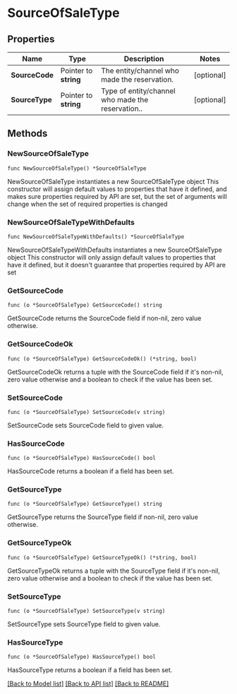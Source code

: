 # SourceOfSaleType

## Properties

Name | Type | Description | Notes
------------ | ------------- | ------------- | -------------
**SourceCode** | Pointer to **string** | The entity/channel who made the reservation. | [optional] 
**SourceType** | Pointer to **string** | Type of entity/channel who made the reservation.. | [optional] 

## Methods

### NewSourceOfSaleType

`func NewSourceOfSaleType() *SourceOfSaleType`

NewSourceOfSaleType instantiates a new SourceOfSaleType object
This constructor will assign default values to properties that have it defined,
and makes sure properties required by API are set, but the set of arguments
will change when the set of required properties is changed

### NewSourceOfSaleTypeWithDefaults

`func NewSourceOfSaleTypeWithDefaults() *SourceOfSaleType`

NewSourceOfSaleTypeWithDefaults instantiates a new SourceOfSaleType object
This constructor will only assign default values to properties that have it defined,
but it doesn't guarantee that properties required by API are set

### GetSourceCode

`func (o *SourceOfSaleType) GetSourceCode() string`

GetSourceCode returns the SourceCode field if non-nil, zero value otherwise.

### GetSourceCodeOk

`func (o *SourceOfSaleType) GetSourceCodeOk() (*string, bool)`

GetSourceCodeOk returns a tuple with the SourceCode field if it's non-nil, zero value otherwise
and a boolean to check if the value has been set.

### SetSourceCode

`func (o *SourceOfSaleType) SetSourceCode(v string)`

SetSourceCode sets SourceCode field to given value.

### HasSourceCode

`func (o *SourceOfSaleType) HasSourceCode() bool`

HasSourceCode returns a boolean if a field has been set.

### GetSourceType

`func (o *SourceOfSaleType) GetSourceType() string`

GetSourceType returns the SourceType field if non-nil, zero value otherwise.

### GetSourceTypeOk

`func (o *SourceOfSaleType) GetSourceTypeOk() (*string, bool)`

GetSourceTypeOk returns a tuple with the SourceType field if it's non-nil, zero value otherwise
and a boolean to check if the value has been set.

### SetSourceType

`func (o *SourceOfSaleType) SetSourceType(v string)`

SetSourceType sets SourceType field to given value.

### HasSourceType

`func (o *SourceOfSaleType) HasSourceType() bool`

HasSourceType returns a boolean if a field has been set.


[[Back to Model list]](../README.md#documentation-for-models) [[Back to API list]](../README.md#documentation-for-api-endpoints) [[Back to README]](../README.md)


